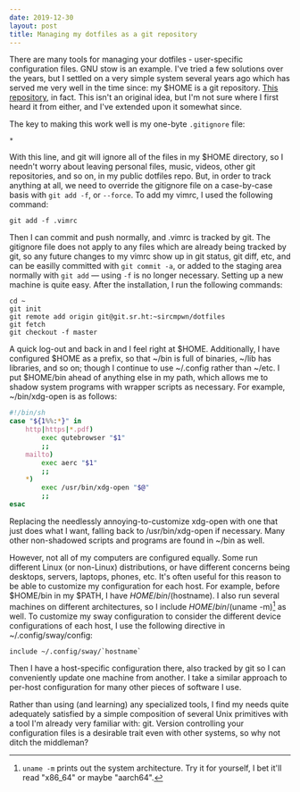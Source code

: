 ```yaml
---
date: 2019-12-30
layout: post
title: Managing my dotfiles as a git repository
---
```


There are many tools for managing your dotfiles - user-specific configuration
files. GNU stow is an example. I've tried a few solutions over the years, but I
settled on a very simple system several years ago which has served me very well
in the time since: my $HOME is a git repository. [This
repository](https://git.sr.ht/~sircmpwn/dotfiles), in fact. This isn't an
original idea, but I'm not sure where I first heard it from either, and I've
extended upon it somewhat since.

The key to making this work well is my one-byte `.gitignore` file:

```
*
```

With this line, and git will ignore all of the files in my $HOME directory, so I
needn't worry about leaving personal files, music, videos, other git
repositories, and so on, in my public dotfiles repo. But, in order to track
anything at all, we need to override the gitignore file on a case-by-case basis
with `git add -f`, or `--force`. To add my vimrc, I used the following command:

```
git add -f .vimrc
```

Then I can commit and push normally, and .vimrc is tracked by git. The gitignore
file does not apply to any files which are already being tracked by git, so any
future changes to my vimrc show up in git status, git diff, etc, and can be
easilly committed with `git commit -a`, or added to the staging area normally
with `git add` &mdash; using `-f` is no longer necessary. Setting up a new
machine is quite easy. After the installation, I run the following commands:

```
cd ~
git init
git remote add origin git@git.sr.ht:~sircmpwn/dotfiles
git fetch
git checkout -f master
```

A quick log-out and back in and I feel right at $HOME. Additionally, I have
configured $HOME as a prefix, so that ~/bin is full of binaries, ~/lib has
libraries, and so on; though I continue to use ~/.config rather than ~/etc. I
put $HOME/bin ahead of anything else in my path, which allows me to shadow
system programs with wrapper scripts as necessary. For example, ~/bin/xdg-open
is as follows:

```sh
#!/bin/sh
case "${1%%:*}" in
	http|https|*.pdf)
		exec qutebrowser "$1"
		;;
	mailto)
		exec aerc "$1"
		;;
	*)
		exec /usr/bin/xdg-open "$@"
		;;
esac
```

Replacing the needlessly annoying-to-customize xdg-open with one that just
does what I want, falling back to /usr/bin/xdg-open if necessary. Many other
non-shadowed scripts and programs are found in ~/bin as well.

However, not all of my computers are configured equally. Some run different
Linux (or non-Linux) distributions, or have different concerns being desktops,
servers, laptops, phones, etc. It's often useful for this reason to be able to
customize my configuration for each host. For example, before $HOME/bin in my
$PATH, I have $HOME/bin/$(hostname). I also run several machines on
different architectures, so I include $HOME/bin/$(uname -m)[^1] as well. To
customize my sway configuration to consider the different device configurations
of each host, I use the following directive in ~/.config/sway/config:

```
include ~/.config/sway/`hostname`
```

Then I have a host-specific configuration there, also tracked by git so I can
conveniently update one machine from another. I take a similar approach to
per-host configuration for many other pieces of software I use.

Rather than using (and learning) any specialized tools, I find my needs quite
adequately satisfied by a simple composition of several Unix primitives with a
tool I'm already very familiar with: git. Version controlling your configuration
files is a desirable trait even with other systems, so why not ditch the
middleman?

[^1]: `uname -m` prints out the system architecture. Try it for yourself, I bet it'll read "x86_64" or maybe "aarch64".
